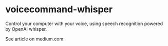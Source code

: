 # voicecommand-whisper
Control your computer with your voice, using speech recognition powered by OpenAI whisper.

See article on medium.com: 
